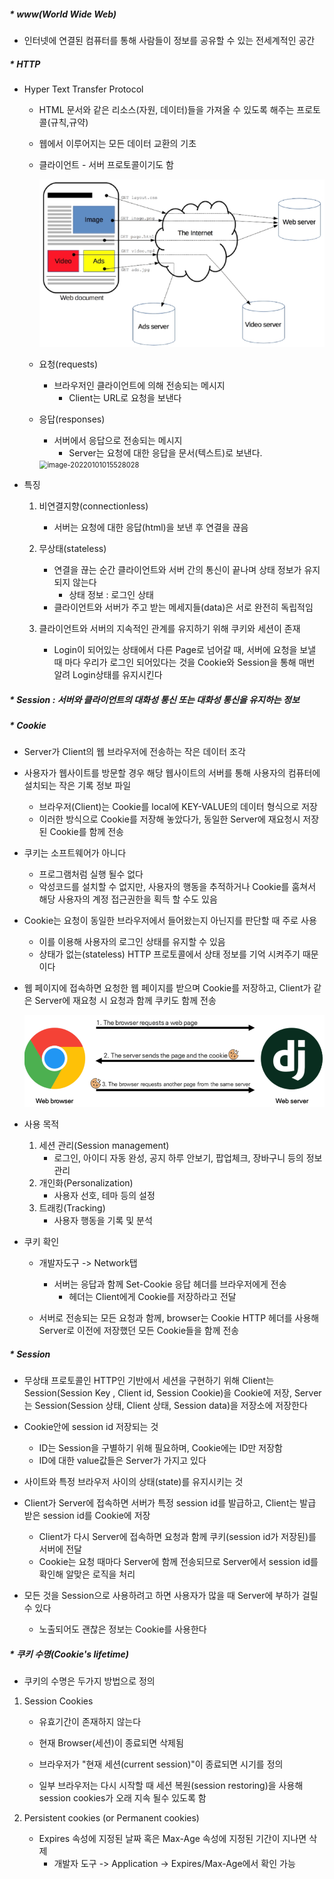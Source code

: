 ##### * www(World Wide Web)

- 인터넷에 연결된 컴퓨터를 통해 사람들이 정보를 공유할 수 있는 전세계적인 공간



##### * HTTP

- Hyper Text Transfer Protocol

  - HTML 문서와 같은 리소스(자원, 데이터)들을 가져올 수 있도록 해주는 프로토콜(규칙,규약)

  - 웹에서 이루어지는 모든 데이터 교환의 기초

  - 클라이언트 - 서버 프로토콜이기도 함

    <img src="cookie_session.assets/image-20210915091807240.png" alt="image-20210915091807240" style="zoom:67%;" />

  - 요청(requests)

    - 브라우저인 클라이언트에 의해 전송되는 메시지
      - Client는 URL로 요청을 보낸다

  - 응답(responses)

    - 서버에서 응답으로 전송되는 메시지
      - Server는 요청에 대한 응답을 문서(텍스트)로 보낸다.

    <img src="C:\Users\multicampus\AppData\Roaming\Typora\typora-user-images\image-20220101015528028.png" alt="image-20220101015528028" style="zoom:80%;" />

- 특징

  1. 비연결지향(connectionless)
     - 서버는 요청에 대한 응답(html)을 보낸 후 연결을 끊음
  2. 무상태(stateless)
     - 연결을 끊는 순간 클라이언트와 서버 간의 통신이 끝나며 상태 정보가 유지되지 않는다
       - 상태 정보 : 로그인 상태
     - 클라이언트와 서버가 주고 받는 메세지들(data)은 서로 완전히 독립적임

  3. 클라이언트와 서버의 지속적인 관계를 유지하기 위해 쿠키와 세션이 존재
     - Login이 되어있는 상태에서 다른 Page로 넘어갈 때, 서버에 요청을 보낼 때 마다 우리가 로그인 되어있다는 것을 Cookie와 Session을 통해 매번 알려 Login상태를 유지시킨다



##### * Session : 서버와 클라이언트의 대화성 통신 또는 대화성 통신을 유지하는 정보



##### * Cookie

- Server가 Client의 웹 브라우저에 전송하는 작은 데이터 조각

- 사용자가 웹사이트를 방문할 경우 해당 웹사이트의 서버를 통해 사용자의 컴퓨터에 설치되는 작은 기록 정보 파일
  - 브라우저(Client)는 Cookie를 local에 KEY-VALUE의 데이터 형식으로 저장
  - 이러한 방식으로 Cookie를 저장해 놓았다가, 동일한 Server에 재요청시 저장된 Cookie를 함께 전송
  
- 쿠키는 소프트웨어가 아니다
  - 프로그램처럼 실행 될수 없다
  - 악성코드를 설치할 수 없지만, 사용자의 행동을 추적하거나 Cookie를 훔쳐서 해당 사용자의 계정 접근권한을 획득 할 수도 있음

  
  
- Cookie는 요청이 동일한 브라우저에서 들어왔는지 아닌지를 판단할 때 주로 사용

  - 이를 이용해 사용자의 로그인 상태를 유지할 수 있음
  - 상태가 없는(stateless) HTTP 프로토콜에서 상태 정보를 기억 시켜주기 때문이다

- 웹 페이지에 접속하면 요청한 웹 페이지를 받으며 Cookie를 저장하고, Client가 같은 Server에 재요청 시 요청과 함께 쿠키도 함께 전송

  ![image-20210915093603838](cookie_session.assets/image-20210915093603838.png)

- 사용 목적
  1. 세션 관리(Session management)
     - 로그인, 아이디 자동 완성, 공지 하루 안보기, 팝업체크, 장바구니 등의 정보관리
  2. 개인화(Personalization)
     - 사용자 선호, 테마 등의 설정
  3. 트래킹(Tracking)
     - 사용자 행동을 기록 및 분석

- 쿠키 확인

  - 개발자도구 -> Network탭
    - 서버는 응답과 함께 Set-Cookie 응답 헤더를 브라우저에게 전송
      - 헤더는 Client에게 Cookie를 저장하라고 전달

  - 서버로 전송되는 모든 요청과 함께, browser는 Cookie HTTP 헤더를 사용해 Server로 이전에 저장했던 모든 Cookie들을 함께 전송



##### * Session

- 무상태 프로토콜인 HTTP인 기반에서 세션을 구현하기 위해 Client는 Session(Session Key , Client id, Session Cookie)을 Cookie에 저장, Server는 Session(Session 상태, Client 상태, Session data)을 저장소에 저장한다

- Cookie안에 session id 저장되는 것
  - ID는 Session을 구별하기 위해 필요하며, Cookie에는 ID만 저장함
  - ID에 대한 value값들은 Server가 가지고 있다

- 사이트와 특정 브라우저 사이의 상태(state)를 유지시키는 것
- Client가 Server에 접속하면 서버가 특정 session id를 발급하고, Client는 발급 받은 session id를 Cookie에 저장
  - Client가 다시 Server에 접속하면 요청과 함께 쿠키(session id가 저장된)를 서버에 전달
  - Cookie는 요청 때마다 Server에 함께 전송되므로 Server에서 session id를 확인해 알맞은 로직을 처리

- 모든 것을 Session으로 사용하려고 하면 사용자가 많을 때 Server에 부하가 걸릴 수 있다
  - 노출되어도 괜찮은 정보는 Cookie를 사용한다



##### * 쿠키 수명(Cookie's lifetime)

- 쿠키의 수명은 두가지 방법으로 정의

1. Session Cookies

   - 유효기간이 존재하지 않는다

   - 현재 Browser(세션)이 종료되면 삭제됨
   - 브라우저가 "현재 세션(current session)"이 종료되면 시기를 정의
   - 일부 브라우저는 다시 시작할 때 세션 복원(session restoring)을 사용해 session cookies가 오래 지속 될수 있도록 함

2. Persistent cookies (or Permanent cookies)

   - Expires 속성에 지정된 날짜 혹은 Max-Age 속성에 지정된 기간이 지나면 삭제
     - 개발자 도구 -> Application -> Expires/Max-Age에서 확인 가능

